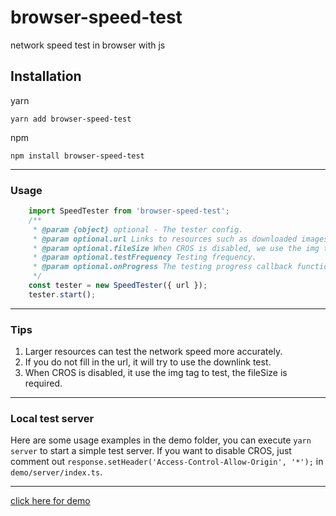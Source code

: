 # browser-speed-test
network speed test in browser with js

## Installation

yarn
```
yarn add browser-speed-test
```
npm
```
npm install browser-speed-test
```

------------


### Usage

```javascript
    import SpeedTester from 'browser-speed-test';
    /**
     * @param {object} optional - The tester config.
     * @param optional.url Links to resources such as downloaded images for testing.
     * @param optional.fileSize When CROS is disabled, we use the img tag to test, the fileSize is required.
     * @param optional.testFrequency Testing frequency.
     * @param optional.onProgress The testing progress callback function.
     */
    const tester = new SpeedTester({ url });
    tester.start();
```

------------


### Tips

1. Larger resources can test the network speed more accurately.
2. If you do not fill in the url, it will try to use the downlink test.
3. When CROS is disabled, it use the img tag to test, the fileSize is required.

------------


### Local test server

Here are some usage examples in the demo folder, you can execute ```yarn server``` to start a simple test server.
If you want to disable CROS, just comment out ```response.setHeader('Access-Control-Allow-Origin', '*');``` in ```demo/server/index.ts```.


------------



[click here for demo](https://shiverzheng.github.io/browser-speed-test/demo/index.html)

